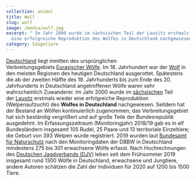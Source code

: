 ```yaml
---
collection: animal
title: Wolf
slug: wolf
image: /media/wolf.jpg
excerpt: " Im Jahr 2000 wurde im sächsischen Teil der Lausitz erstmals wieder
  eine erfolgreiche Reproduktion des Wolfes in Deutschland nachgewiesen."
category: Säugetiere
---
```

[Deutschland](https://de.wikipedia.org/wiki/Deutschland "Deutschland") liegt inmitten des ursprünglichen Verbreitungsgebiets [Eurasischer Wölfe](https://de.wikipedia.org/wiki/Eurasischer_Wolf "Eurasischer Wolf"). Im 18. Jahrhundert war der [Wolf](https://de.wikipedia.org/wiki/Wolf "Wolf") in den meisten Regionen des heutigen Deutschland ausgerottet.[](https://de.wikipedia.org/wiki/W%C3%B6lfe_in_Deutschland#cite_note-wolf-sachsen-2) Spätestens die ab der zweiten Hälfte des 19. Jahrhunderts bis zum Ende des 20. Jahrhunderts in Deutschland angetroffenen Wölfe waren sehr wahrscheinlich Zuwanderer.[](https://de.wikipedia.org/wiki/W%C3%B6lfe_in_Deutschland#cite_note-3) Im Jahr 2000 wurde im [sächsischen](https://de.wikipedia.org/wiki/Sachsen "Sachsen") Teil der [Lausitz](https://de.wikipedia.org/wiki/Lausitz "Lausitz") erstmals wieder eine erfolgreiche Reproduktion (Welpenaufzucht) des **Wolfes in Deutschland** nachgewiesen. Seitdem hat der Bestand an Wölfen kontinuierlich zugenommen; das Verbreitungsgebiet hat sich beständig vergrößert und auf große Teile der Bundesrepublik ausgedehnt. Im Erfassungszeitraum (Monitoringjahr) 2018/19 gab es in elf Bundesländern insgesamt 105 Rudel, 25 Paare und 13 territoriale Einzeltiere; die Geburt von 393 Welpen wurde registriert.[](https://de.wikipedia.org/wiki/W%C3%B6lfe_in_Deutschland#cite_note-dbb-4) 2019 wurden laut [Bundesamt für Naturschutz](https://de.wikipedia.org/wiki/Bundesamt_f%C3%BCr_Naturschutz "Bundesamt für Naturschutz") nach den Monitoringdaten der DBBW in Deutschland mindestens 275 bis 301 erwachsene Wölfe erfasst. Nach Hochrechnungen des [Deutschen Jagdverbands (DJV)](https://de.wikipedia.org/wiki/Deutscher_Jagdverband "Deutscher Jagdverband") leben seit dem Frühsommer 2019 insgesamt rund 1300 Wölfe in Deutschland, erwachsene und Jungtiere, andere Autoren schätzen die Zahl der Individuen für 2020 auf 1200 bis 1500 Tiere.
